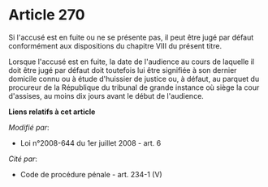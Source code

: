 # Article 270

Si l'accusé est en fuite ou ne se présente pas, il peut être jugé par défaut conformément aux dispositions du chapitre VIII
du présent titre.

Lorsque l'accusé est en fuite, la date de l'audience au cours de laquelle il doit être jugé par défaut doit toutefois lui
être signifiée à son dernier domicile connu ou à étude d'huissier de justice ou, à défaut, au parquet du procureur de la
République du tribunal de grande instance où siège la cour d'assises, au moins dix jours avant le début de l'audience.

**Liens relatifs à cet article**

_Modifié par_:

  - Loi n°2008-644 du 1er juillet 2008 - art. 6

_Cité par_:

  - Code de procédure pénale - art. 234-1 (V)
